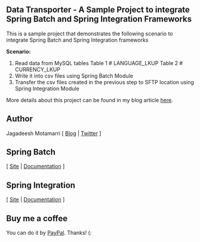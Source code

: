 <h2>Data Transporter - A Sample Project to integrate Spring Batch and Spring Integration Frameworks</h2>

This is a sample project that demonstrates the following scenario to integrate Spring Batch and Spring Integration frameworks

<b>Scenario:</b>

1. Read data from MySQL tables
    Table 1 # LANGUAGE_LKUP
    Table 2 # CURRENCY_LKUP
2. Write it into csv files using Spring Batch Module
3. Transfer the csv files created in the previous step to SFTP location using Spring Integration Module

More details about this project can be found in my blog article <a href="http://www.skilledmonster.com/frameworks/spring/batch/sample-project-integrating-spring-batch-and-spring-integration-modules/">here</a>.

<h2>Author</h2>
<p>Jagadeesh Motamarri [ <a href="http://www.skilledmonster.com">Blog</a> | <a href="http://twitter.com/SkilledMonster">Twitter</a> ]</p>

<h2>Spring Batch</h2>

<p>[ <a href="http://static.springsource.org/spring-batch/">Site</a> | <a href="http://static.springsource.org/spring-batch/reference/index.html">Documentation</a> ]</p>

<h2>Spring Integration</h2>

<p>[ <a href="http://www.springsource.org/spring-integration">Site</a> | <a href="http://static.springsource.org/spring-integration/reference/htmlsingle/">Documentation</a> ]</p>

<h2>Buy me a coffee</h2>
<p>You can do it by <a href="#">PayPal</a>. Thanks! (:</p>


